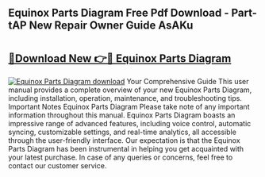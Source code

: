 ## Equinox Parts Diagram Free Pdf Download - Part-tAP New Repair Owner Guide AsAKu

# <h2><a href="http://dfs4dyr.blite.top/?on=Equinox+Parts+Diagram">🔗Download New 👉🔴 Equinox Parts Diagram</a></h2>

[![Equinox Parts Diagram download](https://i.imgur.com/lujVjoI.png)](http://dfs4dyr.blite.top/?on=Equinox+Parts+Diagram)
Your Comprehensive Guide This user manual provides a complete overview of your new Equinox Parts Diagram, including installation, operation, maintenance, and troubleshooting tips. Important Notes Equinox Parts Diagram Please take note of any important information throughout this manual. Equinox Parts Diagram boasts an impressive range of advanced features, including voice control, automatic syncing, customizable settings, and real-time analytics, all accessible through the user-friendly interface. Our expectation is that the Equinox Parts Diagram has been instrumental in helping you get acquainted with your latest purchase. In case of any queries or concerns, feel free to contact our customer service.
